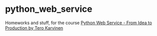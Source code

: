 # python_web_service
Homeworks and stuff, for the course [Python Web Service - From Idea to Production by Tero Karvinen](https://terokarvinen.com/2021/python-web-service-from-idea-to-production-2022)
